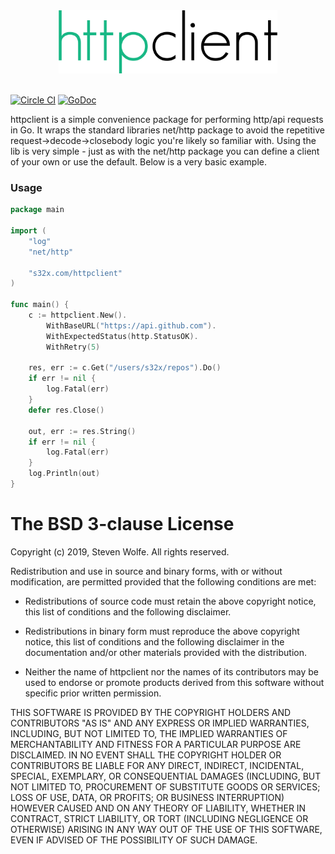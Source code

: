 <div align="center">
    <img src="logo.png" height="101" width="350" />
</div>
<br/>

[![Circle CI](https://circleci.com/gh/s32x/httpclient/tree/master.svg?style=svg)](https://circleci.com/gh/s32x/httpclient/tree/master)
[![GoDoc](https://godoc.org/s32x.com/httpclient?status.svg)](https://godoc.org/s32x.com/httpclient)

httpclient is a simple convenience package for performing http/api requests in Go. It wraps the standard libraries net/http package to avoid the repetitive request->decode->closebody logic you're likely so familiar with. Using the lib is very simple - just as with the net/http package you can define a client of your own or use the default. Below is a very basic example.

### Usage

```go
package main

import (
	"log"
	"net/http"

	"s32x.com/httpclient"
)

func main() {
	c := httpclient.New().
		WithBaseURL("https://api.github.com").
		WithExpectedStatus(http.StatusOK).
		WithRetry(5)

	res, err := c.Get("/users/s32x/repos").Do()
	if err != nil {
		log.Fatal(err)
	}
	defer res.Close()

	out, err := res.String()
	if err != nil {
		log.Fatal(err)
	}
	log.Println(out)
}
```

The BSD 3-clause License
========================

Copyright (c) 2019, Steven Wolfe. All rights reserved.

Redistribution and use in source and binary forms, with or without modification,
are permitted provided that the following conditions are met:

 - Redistributions of source code must retain the above copyright notice,
   this list of conditions and the following disclaimer.

 - Redistributions in binary form must reproduce the above copyright notice,
   this list of conditions and the following disclaimer in the documentation
   and/or other materials provided with the distribution.

 - Neither the name of httpclient nor the names of its contributors may
   be used to endorse or promote products derived from this software without
   specific prior written permission.

THIS SOFTWARE IS PROVIDED BY THE COPYRIGHT HOLDERS AND CONTRIBUTORS "AS IS" AND
ANY EXPRESS OR IMPLIED WARRANTIES, INCLUDING, BUT NOT LIMITED TO, THE IMPLIED
WARRANTIES OF MERCHANTABILITY AND FITNESS FOR A PARTICULAR PURPOSE ARE
DISCLAIMED. IN NO EVENT SHALL THE COPYRIGHT HOLDER OR CONTRIBUTORS BE LIABLE FOR
ANY DIRECT, INDIRECT, INCIDENTAL, SPECIAL, EXEMPLARY, OR CONSEQUENTIAL DAMAGES
(INCLUDING, BUT NOT LIMITED TO, PROCUREMENT OF SUBSTITUTE GOODS OR SERVICES;
LOSS OF USE, DATA, OR PROFITS; OR BUSINESS INTERRUPTION) HOWEVER CAUSED AND ON
ANY THEORY OF LIABILITY, WHETHER IN CONTRACT, STRICT LIABILITY, OR TORT
(INCLUDING NEGLIGENCE OR OTHERWISE) ARISING IN ANY WAY OUT OF THE USE OF THIS
SOFTWARE, EVEN IF ADVISED OF THE POSSIBILITY OF SUCH DAMAGE.